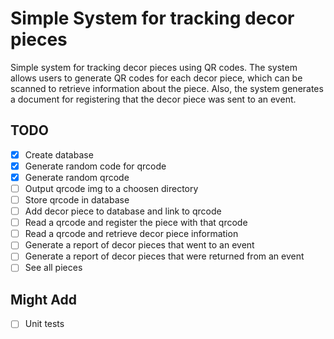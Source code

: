 # Simple System for tracking decor pieces
Simple system for tracking decor pieces using QR codes. The system allows users to generate QR codes for each decor piece, which can be scanned to retrieve information about the piece. Also, the system generates a document for registering that the decor piece was sent to an event.

## TODO
- [X] Create database
- [X] Generate random code for qrcode
- [X] Generate random qrcode
- [ ] Output qrcode img to a choosen directory
- [ ] Store qrcode in database
- [ ] Add decor piece to database and link to qrcode
- [ ] Read a qrcode and register the piece with that qrcode
- [ ] Read a qrcode and retrieve decor piece information
- [ ] Generate a report of decor pieces that went to an event
- [ ] Generate a report of decor pieces that were returned from an event
- [ ] See all pieces

## Might Add
- [ ] Unit tests
